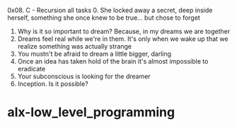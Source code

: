 0x08. C - Recursion all tasks
0. She locked away a secret, deep inside herself, something she once knew to be true... but chose to forget 
1. Why is it so important to dream? Because, in my dreams we are together
2. Dreams feel real while we're in them. It's only when we wake up that we realize something was actually strange
3. You mustn't be afraid to dream a little bigger, darling 
4. Once an idea has taken hold of the brain it's almost impossible to eradicate
5. Your subconscious is looking for the dreamer
6. Inception. Is it possible?

# alx-low_level_programming

